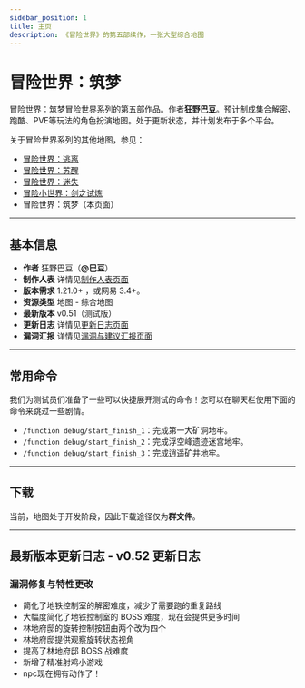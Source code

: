 ```yaml
---
sidebar_position: 1
title: 主页
description: 《冒险世界》的第五部续作，一张大型综合地图
---
```


# 冒险世界：筑梦

冒险世界：筑梦冒险世界系列的第五部作品。作者**狂野巴豆**。预计制成集合解密、跑酷、PVE等玩法的角色扮演地图。处于更新状态，并计划发布于多个平台。

关于冒险世界系列的其他地图，参见：

- [冒险世界：逃离](../../planning/adventure_world_1/homepage)
- [冒险世界：苏醒](../../planning/adventure_world_2/homepage)
- [冒险世界：迷失](../../planning/adventure_world_3/homepage)
- [冒险小世界：剑之试炼](../adventure_world_4/homepage)
- 冒险世界：筑梦（本页面）

---

## 基本信息

- **作者** 狂野巴豆（**@巴豆**）
- **制作人表** 详情见[制作人表页面](credits)
- **版本需求** 1.21.0+ ，或网易 3.4+。
- **资源类型** 地图 - 综合地图
- **最新版本** v0.51（测试版）
- **更新日志** 详情见[更新日志页面](update_log)
- **漏洞汇报** 详情见[漏洞与建议汇报页面](bugs)

---

## 常用命令

我们为测试员们准备了一些可以快捷展开测试的命令！您可以在聊天栏使用下面的命令来跳过一些剧情。

- `/function debug/start_finish_1`：完成第一大矿洞地牢。
- `/function debug/start_finish_2`：完成浮空峰遗迹迷宫地牢。
- `/function debug/start_finish_3`：完成逍遥矿井地牢。

---

## 下载

当前，地图处于开发阶段，因此下载途径仅为**群文件**。

---

## 最新版本更新日志 - v0.52 更新日志

### 漏洞修复与特性更改

- 简化了地铁控制室的解密难度，减少了需要跑的重复路线
- 大幅度简化了地铁控制室的 BOSS 难度，现在会提供更多时间
- 林地府邸的旋转控制按钮由两个改为四个
- 林地府邸提供观察旋转状态视角
- 提高了林地府邸 BOSS 战难度
- 新增了精准射鸡小游戏
- npc现在拥有动作了！
